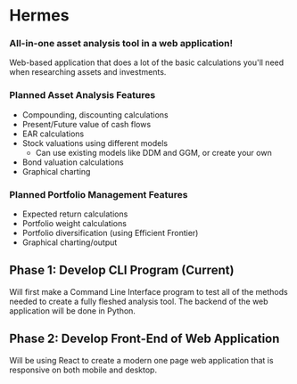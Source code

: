 # Hermes
### All-in-one asset analysis tool in a web application!
Web-based application that does a lot of the basic calculations you'll need when researching assets and investments.

### Planned Asset Analysis Features
- Compounding, discounting calculations
- Present/Future value of cash flows
- EAR calculations
- Stock valuations using different models
    - Can use existing models like DDM and GGM, or create your own
- Bond valuation calculations
- Graphical charting

### Planned Portfolio Management Features
- Expected return calculations
- Portfolio weight calculations
- Portfolio diversification (using Efficient Frontier)
- Graphical charting/output


## Phase 1: Develop CLI Program (Current)
Will first make a Command Line Interface program to test all of the methods needed to create a fully fleshed analysis tool. The backend of the web application will be done in Python.

## Phase 2: Develop Front-End of Web Application
Will be using React to create a modern one page web application that is responsive on both mobile and desktop.